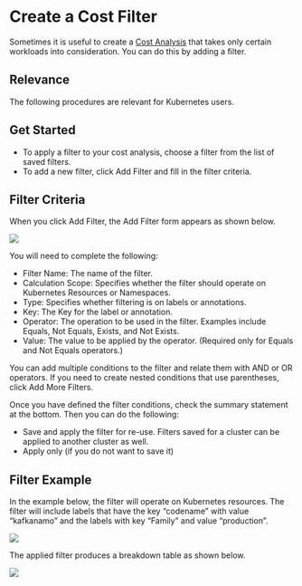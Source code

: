 # Create a Cost Filter

Sometimes it is useful to create a [Cost Analysis](ocean/features/cost-analysis.md) that takes only certain workloads into consideration. You can do this by adding a filter.

## Relevance

The following procedures are relevant for Kubernetes users.

## Get Started

* To apply a filter to your cost analysis, choose a filter from the list of saved filters.
* To add a new filter, click Add Filter and fill in the filter criteria.

## Filter Criteria
When you click Add Filter, the Add Filter form appears as shown below.

<img src="/ocean/_media/tutorials-create-cost-filter-01.png" />

You will need to complete the following:

* Filter Name: The name of the filter.
* Calculation Scope: Specifies whether the filter should operate on Kubernetes Resources or Namespaces.
* Type: Specifies whether filtering is on labels or annotations.
* Key: The Key for the label or annotation.
* Operator: The operation to be used in the filter. Examples include Equals, Not Equals, Exists, and Not Exists.
* Value: The value to be applied by the operator. (Required only for Equals and Not Equals operators.)

You can add multiple conditions to the filter and relate them with AND or OR operators. If you need to create nested conditions that use parentheses, click Add More Filters.

Once you have defined the filter conditions, check the summary statement at the bottom. Then you can do the following:

* Save and apply the filter for re-use. Filters saved for a cluster can be applied to another cluster as well.
* Apply only (if you do not want to save it)

## Filter Example

In the example below, the filter will operate on Kubernetes resources. The filter will include labels that have the key “codename” with value “kafkanamo” and the labels with key “Family” and value “production”.

<img src="/ocean/_media/tutorials-create-cost-filter-02.png" />

The applied filter produces a breakdown table as shown below.

<img src="/ocean/_media/tutorials-create-cost-filter-03.png" />
